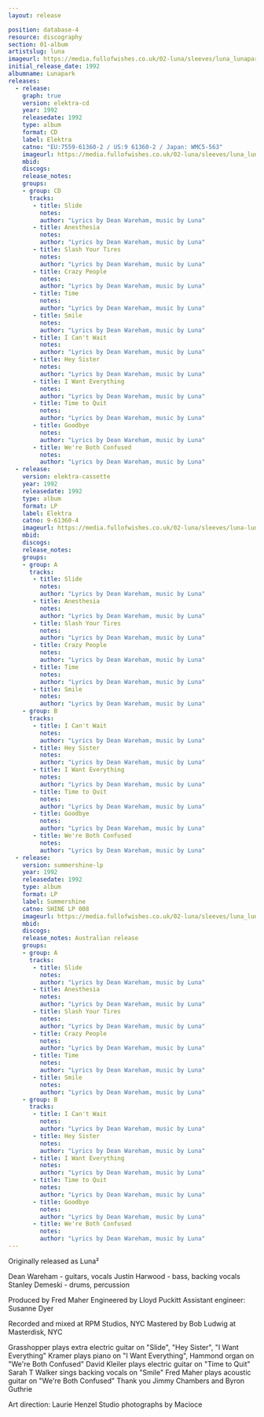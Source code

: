 ```yaml
---
layout: release

position: database-4
resource: discography
section: 01-album
artistslug: luna
imageurl: https://media.fullofwishes.co.uk/02-luna/sleeves/luna_lunapark.jpg
initial_release_date: 1992
albumname: Lunapark
releases:
  - release:
    graph: true
    version: elektra-cd
    year: 1992
    releasedate: 1992
    type: album
    format: CD
    label: Elektra
    catno: "EU:7559-61360-2 / US:9 61360-2 / Japan: WMC5-563"
    imageurl: https://media.fullofwishes.co.uk/02-luna/sleeves/luna_lunapark.jpg
    mbid:
    discogs:
    release_notes:
    groups:
    - group: CD
      tracks:
       - title: Slide
         notes:
         author: "Lyrics by Dean Wareham, music by Luna"
       - title: Anesthesia
         notes:
         author: "Lyrics by Dean Wareham, music by Luna"
       - title: Slash Your Tires
         notes:
         author: "Lyrics by Dean Wareham, music by Luna"
       - title: Crazy People
         notes:
         author: "Lyrics by Dean Wareham, music by Luna"
       - title: Time
         notes:
         author: "Lyrics by Dean Wareham, music by Luna"
       - title: Smile
         notes:
         author: "Lyrics by Dean Wareham, music by Luna"
       - title: I Can't Wait
         notes:
         author: "Lyrics by Dean Wareham, music by Luna"
       - title: Hey Sister
         notes:
         author: "Lyrics by Dean Wareham, music by Luna"
       - title: I Want Everything
         notes:
         author: "Lyrics by Dean Wareham, music by Luna"
       - title: Time to Quit
         notes:
         author: "Lyrics by Dean Wareham, music by Luna"
       - title: Goodbye
         notes:
         author: "Lyrics by Dean Wareham, music by Luna"
       - title: We're Both Confused
         notes:
         author: "Lyrics by Dean Wareham, music by Luna"
  - release:
    version: elektra-cassette
    year: 1992
    releasedate: 1992
    type: album
    format: LP
    label: Elektra
    catno: 9-61360-4
    imageurl: https://media.fullofwishes.co.uk/02-luna/sleeves/luna-lunapark-cassette.jpg
    mbid:
    discogs:
    release_notes:
    groups:
    - group: A
      tracks:
       - title: Slide
         notes:
         author: "Lyrics by Dean Wareham, music by Luna"
       - title: Anesthesia
         notes:
         author: "Lyrics by Dean Wareham, music by Luna"
       - title: Slash Your Tires
         notes:
         author: "Lyrics by Dean Wareham, music by Luna"
       - title: Crazy People
         notes:
         author: "Lyrics by Dean Wareham, music by Luna"
       - title: Time
         notes:
         author: "Lyrics by Dean Wareham, music by Luna"
       - title: Smile
         notes:
         author: "Lyrics by Dean Wareham, music by Luna"
    - group: B
      tracks:
       - title: I Can't Wait
         notes:
         author: "Lyrics by Dean Wareham, music by Luna"
       - title: Hey Sister
         notes:
         author: "Lyrics by Dean Wareham, music by Luna"
       - title: I Want Everything
         notes:
         author: "Lyrics by Dean Wareham, music by Luna"
       - title: Time to Quit
         notes:
         author: "Lyrics by Dean Wareham, music by Luna"
       - title: Goodbye
         notes:
         author: "Lyrics by Dean Wareham, music by Luna"
       - title: We're Both Confused
         notes:
         author: "Lyrics by Dean Wareham, music by Luna"
  - release:
    version: summershine-lp
    year: 1992
    releasedate: 1992
    type: album
    format: LP
    label: Summershine
    catno: SHINE LP 008
    imageurl: https://media.fullofwishes.co.uk/02-luna/sleeves/luna_lunapark.jpg
    mbid:
    discogs:
    release_notes: Australian release
    groups:
    - group: A
      tracks:
       - title: Slide
         notes:
         author: "Lyrics by Dean Wareham, music by Luna"
       - title: Anesthesia
         notes:
         author: "Lyrics by Dean Wareham, music by Luna"
       - title: Slash Your Tires
         notes:
         author: "Lyrics by Dean Wareham, music by Luna"
       - title: Crazy People
         notes:
         author: "Lyrics by Dean Wareham, music by Luna"
       - title: Time
         notes:
         author: "Lyrics by Dean Wareham, music by Luna"
       - title: Smile
         notes:
         author: "Lyrics by Dean Wareham, music by Luna"
    - group: B
      tracks:
       - title: I Can't Wait
         notes:
         author: "Lyrics by Dean Wareham, music by Luna"
       - title: Hey Sister
         notes:
         author: "Lyrics by Dean Wareham, music by Luna"
       - title: I Want Everything
         notes:
         author: "Lyrics by Dean Wareham, music by Luna"
       - title: Time to Quit
         notes:
         author: "Lyrics by Dean Wareham, music by Luna"
       - title: Goodbye
         notes:
         author: "Lyrics by Dean Wareham, music by Luna"
       - title: We're Both Confused
         notes:
         author: "Lyrics by Dean Wareham, music by Luna"
---
```

Originally released as Luna&sup2;

Dean Wareham - guitars, vocals
Justin Harwood - bass, backing vocals
Stanley Demeski - drums, percussion

Produced by Fred Maher
Engineered by Lloyd Puckitt
Assistant engineer: Susanne Dyer

Recorded and mixed at RPM Studios, NYC
Mastered by Bob Ludwig at Masterdisk, NYC

Grasshopper plays extra electric guitar on "Slide", "Hey Sister", "I Want Everything"
Kramer plays piano on "I Want Everything", Hammond organ on "We're Both Confused"
David Kleiler plays electric guitar on "Time to Quit"
Sarah T Walker sings backing vocals on "Smile"
Fred Maher plays acoustic guitar on "We're Both Confused"
Thank you Jimmy Chambers and Byron Guthrie

Art direction: Laurie Henzel
Studio photographs by Macioce

